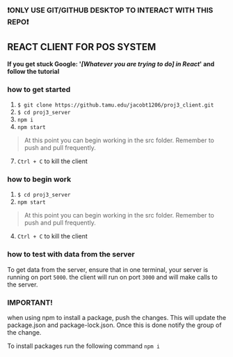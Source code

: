 ### :exclamation:ONLY USE GIT/GITHUB DESKTOP TO INTERACT WITH THIS REPO:exclamation:

## REACT CLIENT FOR POS SYSTEM

**If you get stuck Google: '*[Whatever you are trying to do] in React*' and follow the tutorial**

### how to get started

1. ```$ git clone https://github.tamu.edu/jacobt1206/proj3_client.git```
2. ```$ cd proj3_server```
3. ```npm i```
4. ```npm start```
> At this point you can begin working in the src folder. Remember to push and pull frequently.
7. ```Ctrl + C``` to kill the client

### how to begin work

1. ```$ cd proj3_server```
3. ```npm start```
> At this point you can begin working in the src folder. Remember to push and pull frequently.
4. ```Ctrl + C``` to kill the client


### how to test with data from the server

To get data from the server, ensure that in one terminal, your server is running on port `5000`. the client will run on port `3000` and will make calls to the server.

### IMPORTANT!

when using npm to install a package, push the changes. This will update the package.json and package-lock.json. Once this is done notify the group of the change.

To install packages run the following command ```npm i```
